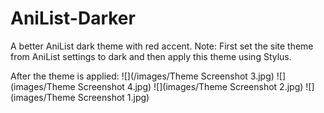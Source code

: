 # AniList-Darker
A better AniList dark theme with red accent.
Note: First set the site theme from AniList settings to dark and then apply this theme using Stylus.

After the theme is applied:
![](/images/Theme Screenshot 3.jpg)
![](images/Theme Screenshot 4.jpg)
![](images/Theme Screenshot 2.jpg)
![](images/Theme Screenshot 1.jpg)
